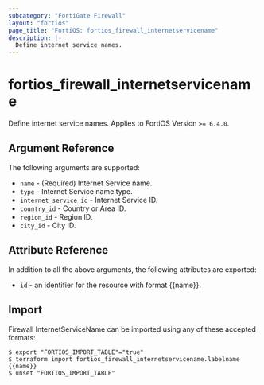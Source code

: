 ```yaml
---
subcategory: "FortiGate Firewall"
layout: "fortios"
page_title: "FortiOS: fortios_firewall_internetservicename"
description: |-
  Define internet service names.
---
```


# fortios_firewall_internetservicename
Define internet service names. Applies to FortiOS Version `>= 6.4.0`.

## Argument Reference

The following arguments are supported:

* `name` - (Required) Internet Service name.
* `type` - Internet Service name type.
* `internet_service_id` - Internet Service ID.
* `country_id` - Country or Area ID.
* `region_id` - Region ID.
* `city_id` - City ID.


## Attribute Reference

In addition to all the above arguments, the following attributes are exported:
* `id` - an identifier for the resource with format {{name}}.

## Import

Firewall InternetServiceName can be imported using any of these accepted formats:
```
$ export "FORTIOS_IMPORT_TABLE"="true"
$ terraform import fortios_firewall_internetservicename.labelname {{name}}
$ unset "FORTIOS_IMPORT_TABLE"
```
